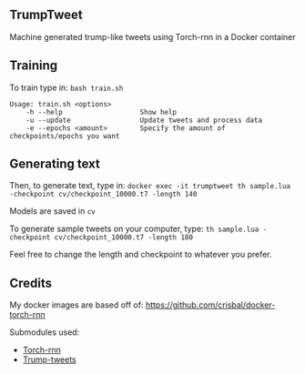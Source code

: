 ## TrumpTweet
Machine generated trump-like tweets using Torch-rnn in a Docker container

## Training
To train type in:
`bash train.sh`

```
Usage: train.sh <options>
    -h --help                   Show help
    -u --update                 Update tweets and process data
    -e --epochs <amount>        Specify the amount of checkpoints/epochs you want
```

## Generating text
Then, to generate text, type in:
`docker exec -it trumptweet th sample.lua -checkpoint cv/checkpoint_10000.t7 -length 140`

Models are saved in `cv`

To generate sample tweets on your computer, type:
`th sample.lua -checkpoint cv/checkpoint_10000.t7 -length 180`

Feel free to change the length and checkpoint to whatever you prefer.

## Credits
My docker images are based off of: https://github.com/crisbal/docker-torch-rnn

Submodules used:

- [Torch-rnn](https://github.com/jcjohnson/torch-rnn)
- [Trump-tweets](https://github.com/bpb27/trump_tweet_data_archive)
